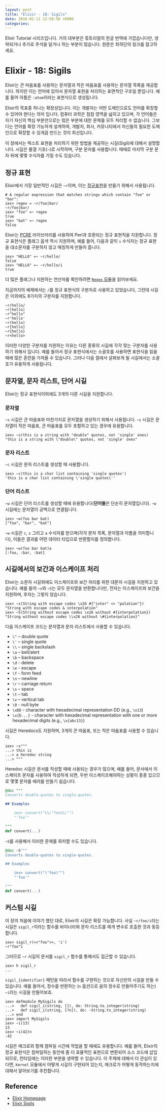 ```yaml
---
layout: post
title: "Elixir - 18: Sigils"
date: 2016-02-11 12:58:58 +0900
categories:
---
```


Elixir Tutorial 시리즈입니다. 거의 대부분은 튜토리얼의 한글 번역에 가깝습니다만, 생략되거나 추가로 주석을 달거나 하는 부분이 많습니다. 원문은 최하단의 링크를 참고하세요.

# Elixir - 18: Sigils

Elixir는 큰 따옴표를 사용하는 문자열과 작은 따옴표를 사용하는 문자열 목록을 제공합니다. 하지만 이는 언어에 있어서 문자열 표현을 처리하는 표면적인 구조일 뿐입니다. 예를 들어 아톰은 `:atom`이라는 표현식으로 생성됩니다.

Elixir의 목표중 하나는 확장성입니다. 이는 개발자는 어떤 도메인으로도 언어를 확장할 수 있어야 한다는 의미 입니다. 컴퓨터 과학은 점점 영역을 넓히고 있으며, 각 언어들은 자기 자신의 핵심 부분만으로는 많은 부분에 대한 문제를 모두 처리할 수 없습니다. 그보다는 언어를 확장 가능하게 설계하여, 개발자, 회사, 커뮤니티에서 자신들의 필요한 도메인으로 확장할 수 있게끔 만드는 것이 최선입니다.

이 장에서는 텍스트 표현을 처리하기 위한 방법을 제공하는 시길(Sigil)에 대해서 설명합니다. 시길은 물결 기호(`~`)로 시작하며, 구분 문자를 사용합니다. 때때로 마지막 구분 문자 뒤에 몇몇 수식자를 가질 수도 있습니다.

## 정규 표현

Elixir에서 가장 일반적인 시길은 `~r`이며, 이는 [정규표현](https://ko.wikipedia.org/wiki/정규_표현식)을 만들기 위해서 사용됩니다.

```iex
# A regular expression that matches strings which contain "foo" or "bar":
iex> regex = ~r/foo|bar/
~r/foo|bar/
iex> "foo" =~ regex
true
iex> "bat" =~ regex
false
```

Elixir는 [PCRE](http://www.pcre.org/) 라이브러리를 사용하여 Perl과 호환되는 정규 표현직을 지원합니다. 정규 표현식은 플래그 옵셕 역시 지원하며, 예를 들어, 다음과 같이 `i` 수식자는 정규 표현을 대소문자를 구분하지 않고 매칭하게 만들어 줍니다.

```iex
iex> "HELLO" =~ ~r/hello/
false
iex> "HELLO" =~ ~r/hello/i
true
```

더 많은 플래그나 지원하는 연산자를 확인하려면 [`Regex` 모듈](http://elixir-lang.org/docs/stable/elixir/Regex.html)을 읽어보세요.

지금까지의 예제에서는 `/`를 정규 표현식의 구분자로 사용하고 있었습니다, 그런데 시길은 이외에도 8가지의 구분자를 지원합니다.

```
~r/hello/
~r|hello|
~r"hello"
~r'hello'
~r(hello)
~r[hello]
~r{hello}
~r<hello>
```

이러한 다양한 구분자를 지원하는 이유는 다른 종류의 시길에 각각 맞는 구분자를 사용하기 위해서 입니다. 예를 들어서 정규 표현식에서는 소괄호를 사용하면 표현식을 읽을 때에 많은 혼란을 가져올 수 있습니다. 그러나 다음 절에서 살펴보게 될 시길에서는 소괄호가 유용하게 사용됩니다.

## 문자열, 문자 리스트, 단어 시길

Elixir는 정규 표현식이외에도 3개의 다른 시길을 지원합니다.

### 문자열

`~s` 시길은 큰 따옴표와 마찬가지로 문자열을 생성하기 위해서 사용됩니다. `~s` 시길은 문자열이 작은 따옴표, 큰 따옴표를 모두 포함하고 있는 경우에 유용합니다.

```iex
iex> ~s(this is a string with "double" quotes, not 'single' ones)
"this is a string with \"double\" quotes, not 'single' ones"
```

### 문자 리스트

`~c` 시길은 문자 리스트를 생성할 때 사용합니다.

```iex
iex> ~c(this is a char list containing 'single quotes')
'this is a char list containing \'single quotes\''
```

### 단어 리스트

`~w` 시길은 단어 리스트를 생성할 때에 유용합니다(**단어들**은 단순히 문자열입니다). `~w` 시길에는 문자열이 공백으로 연결됩니다.

```iex
iex> ~w(foo bar bat)
["foo", "bar", "bat"]
```

`~w` 시길은 `c`, `s` 그리고 `a` 수식자를 받으며(각각 문자 목록, 문자열과 아톰을 의미합니다), 이들은 결과를 어떤 데이터 타입으로 반환할지를 정의합니다.

```iex
iex> ~w(foo bar bat)a
[:foo, :bar, :bat]
```

## 시길에서의 보간과 이스케이프 처리

Elixir는 소문자 시길외에도 이스케이프와 보간 처리를 위한 대문자 시길을 지원하고 있습니다. 예를 들어 `~s`와 `~S`는 모두 문자열을 반환합니다만, 전자는 이스케이프와 보간을 지원하며, 후자는 그렇지 않습니다.

```iex
iex> ~s(String with escape codes \x26 #{"inter" <> "polation"})
"String with escape codes & interpolation"
iex> ~S(String without escape codes \x26 without #{interpolation})
"String without escape codes \\x26 without \#{interpolation}"
```

다음 이스케이프 코드는 문자열과 문자 리스트에서 사용할 수 있습니다.

* `\"` – double quote
* `\'` – single quote
* `\\` – single backslash
* `\a` – bell/alert
* `\b` – backspace
* `\d` - delete
* `\e` - escape
* `\f` - form feed
* `\n` – newline
* `\r` – carriage return
* `\s` – space
* `\t` – tab
* `\v` – vertical tab
* `\0` - null byte
* `\xDD` - character with hexadecimal representation DD (e.g., `\x13`)
* `\x{D...}` - character with hexadecimal representation with one or more hexadecimal digits (e.g., `\x{abc13}`)

시길은 Heredocs도 지원하며, 3개의 큰 따옴표, 또는 작은 따옴표를 사용할 수 있습니다.

```iex
iex> ~s"""
...> this is
...> a heredoc string
...> """
```

Heredoc 시길은 문서를 작성할 때에 사용되는 경우가 많으며, 예를 들어, 문서에서 이스케이프 문자를 사용하여 작성하게 되면, 두번 이스케이프해야하는 상황이 종종 있으므로 몇몇 문자를 에러를 만들기 쉽습니다.

```elixir
@doc """
Converts double-quotes to single-quotes.

## Examples

    iex> convert("\\\"foo\\\"")
    "'foo'"

"""
def convert(...)
```

`~S`를 사용해서 이러한 문제를 회피할 수도 있습니다.

```elixir
@doc ~S"""
Converts double-quotes to single-quotes.

## Examples

    iex> convert("\"foo\"")
    "'foo'"

"""
def convert(...)
```

## 커스텀 시길

이 장의 처음에 이야기 했던 대로, Elixir의 시길은 확장 가능합니다. 사실 `~r/foo/i`라는 시길은 `sigil_r`이라는 함수를 바이너리와 문자 리스트를 매개 변수로 호출한 것과 동등합니다.

```iex
iex> sigil_r(<<"foo">>, 'i')
~r"foo"i
```

그러므로 `~r` 시길의 문서를 `sigil_r` 함수를 통해서도 접근할 수 있습니다.

```iex
iex> h sigil_r
...
```

`sigil_{identifier}` 패턴을 따라서 함수를 구현하는 것으로 자신만의 시길을 만들 수 있습니다. 예를 들어서, 정수를 반환하는 (`n` 옵션으로 음의 정수로 만들어주기도 하는) `~i`라는 시길을 만들어보죠.

```iex
iex> defmodule MySigils do
...>   def sigil_i(string, []), do: String.to_integer(string)
...>   def sigil_i(string, [?n]), do: -String.to_integer(string)
...> end
iex> import MySigils
iex> ~i(13)
13
iex> ~i(42)n
-42
```

시길은 매크로외 함께 컴파일 시간에 작업을 할 때에도 유용합니다. 예를 들어, Elixir의 정규 표현식은 컴파일하는 동안에 좀 더 효율적인 표현으로 변환되어 소스 코드에 삽입되므로, 런타임에는 이러한 부분을 생략할 수 있습니다. 이 주제에 대해서 더 관심이 있다면, `Kernel` 모듈에서 어떻게 시길이 구현되어 있는지, 매크로가 어떻게 동작하는지에 대해서 알아보기를 추천합니다.

## Reference
 * [Elixir Homepage](http://elixir-lang.org)
 * [Elixir Sigils](http://elixir-lang.org/getting-started/sigils.html)
